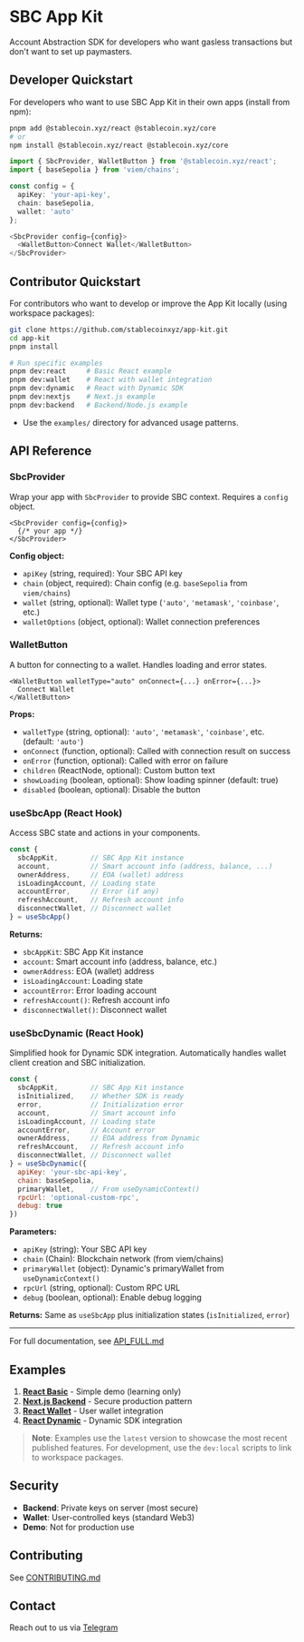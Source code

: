 # SBC App Kit

Account Abstraction SDK for developers who want gasless transactions but don't want to set up paymasters.

## Developer Quickstart

For developers who want to use SBC App Kit in their own apps (install from npm):

```bash
pnpm add @stablecoin.xyz/react @stablecoin.xyz/core
# or
npm install @stablecoin.xyz/react @stablecoin.xyz/core
```

```typescript
import { SbcProvider, WalletButton } from '@stablecoin.xyz/react';
import { baseSepolia } from 'viem/chains';

const config = {
  apiKey: 'your-api-key',
  chain: baseSepolia,
  wallet: 'auto'
};

<SbcProvider config={config}>
  <WalletButton>Connect Wallet</WalletButton>
</SbcProvider>
```

## Contributor Quickstart

For contributors who want to develop or improve the App Kit locally (using workspace packages):

```bash
git clone https://github.com/stablecoinxyz/app-kit.git
cd app-kit
pnpm install

# Run specific examples
pnpm dev:react     # Basic React example
pnpm dev:wallet    # React with wallet integration
pnpm dev:dynamic   # React with Dynamic SDK
pnpm dev:nextjs    # Next.js example
pnpm dev:backend   # Backend/Node.js example
```

- Use the `examples/` directory for advanced usage patterns.

## API Reference

### SbcProvider

Wrap your app with `SbcProvider` to provide SBC context. Requires a `config` object.

```tsx
<SbcProvider config={config}>
  {/* your app */}
</SbcProvider>
```

**Config object:**

- `apiKey` (string, required): Your SBC API key
- `chain` (object, required): Chain config (e.g. `baseSepolia` from `viem/chains`)
- `wallet` (string, optional): Wallet type (`'auto'`, `'metamask'`, `'coinbase'`, etc.)
- `walletOptions` (object, optional): Wallet connection preferences

### WalletButton

A button for connecting to a wallet. Handles loading and error states.

```tsx
<WalletButton walletType="auto" onConnect={...} onError={...}>
  Connect Wallet
</WalletButton>
```

**Props:**

- `walletType` (string, optional): `'auto'`, `'metamask'`, `'coinbase'`, etc. (default: `'auto'`)
- `onConnect` (function, optional): Called with connection result on success
- `onError` (function, optional): Called with error on failure
- `children` (ReactNode, optional): Custom button text
- `showLoading` (boolean, optional): Show loading spinner (default: true)
- `disabled` (boolean, optional): Disable the button

### useSbcApp (React Hook)

Access SBC state and actions in your components.

```js
const {
  sbcAppKit,        // SBC App Kit instance
  account,          // Smart account info (address, balance, ...)
  ownerAddress,     // EOA (wallet) address
  isLoadingAccount, // Loading state
  accountError,     // Error (if any)
  refreshAccount,   // Refresh account info
  disconnectWallet, // Disconnect wallet
} = useSbcApp()
```

**Returns:**

- `sbcAppKit`: SBC App Kit instance
- `account`: Smart account info (address, balance, etc.)
- `ownerAddress`: EOA (wallet) address
- `isLoadingAccount`: Loading state
- `accountError`: Error loading account
- `refreshAccount()`: Refresh account info
- `disconnectWallet()`: Disconnect wallet

### useSbcDynamic (React Hook)

Simplified hook for Dynamic SDK integration. Automatically handles wallet client creation and SBC initialization.

```js
const {
  sbcAppKit,        // SBC App Kit instance
  isInitialized,    // Whether SDK is ready
  error,            // Initialization error
  account,          // Smart account info
  isLoadingAccount, // Loading state
  accountError,     // Account error
  ownerAddress,     // EOA address from Dynamic
  refreshAccount,   // Refresh account info
  disconnectWallet, // Disconnect wallet
} = useSbcDynamic({
  apiKey: 'your-sbc-api-key',
  chain: baseSepolia,
  primaryWallet,    // From useDynamicContext()
  rpcUrl: 'optional-custom-rpc',
  debug: true
})
```

**Parameters:**

- `apiKey` (string): Your SBC API key
- `chain` (Chain): Blockchain network (from viem/chains)
- `primaryWallet` (object): Dynamic's primaryWallet from `useDynamicContext()`
- `rpcUrl` (string, optional): Custom RPC URL
- `debug` (boolean, optional): Enable debug logging

**Returns:** Same as `useSbcApp` plus initialization states (`isInitialized`, `error`)

---

For full documentation, see [API_FULL.md](./API_FULL.md)

## Examples

1. **[React Basic](./examples/react-basic)** - Simple demo (learning only)
2. **[Next.js Backend](./examples/nextjs-backend)** - Secure production pattern
3. **[React Wallet](./examples/react-wallet)** - User wallet integration
4. **[React Dynamic](./examples/react-dynamic)** - Dynamic SDK integration

> **Note**: Examples use the `latest` version to showcase the most recent published features. For development, use the `dev:local` scripts to link to workspace packages.

## Security

- **Backend**: Private keys on server (most secure)
- **Wallet**: User-controlled keys (standard Web3)
- **Demo**: Not for production use

## Contributing

See [CONTRIBUTING.md](CONTRIBUTING.md)

## Contact

Reach out to us via [Telegram](https://t.me/stablecoin_xyz)
